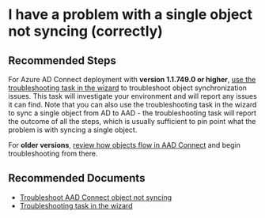 <properties
    pageTitle="I have a problem with a single object not syncing (correctly)"
    description="I have a problem with a single object not syncing (correctly)"
    service="microsoft.activedirectory"
    resource="activedirectory"
    authors="rodejo"
    ms.author="rodejo"
    displayOrder=""
    selfHelpType="generic"
    supportTopicIds="32684507"
    resourceTags=""
    productPesIds="16666"
    cloudEnvironments="public, Fairfax, Mooncake"
    articleId="8f7d2d3f-5f4e-41e8-86c6-70987bead134"
	ownershipId="AzureIdentity_AzureActiveDirectoryConnect"
/>

# I have a problem with a single object not syncing (correctly)

## **Recommended Steps**

For Azure AD Connect deployment with **version 1.1.749.0 or higher**, [use the troubleshooting task in the wizard](https://docs.microsoft.com/azure/active-directory/hybrid/tshoot-connect-objectsync#run-the-troubleshooting-task-in-the-wizard) to troubleshoot object synchronization issues. This task will investigate your environment and will report any issues it can find. Note that you can also use the troubleshooting task in the wizard to sync a single object from AD to AAD - the troubleshooting task will report the outcome of all the steps, which is usually sufficient to pin point what the problem is with syncing a single object.

For **older versions**, [review how objects flow in AAD Connect](https://docs.microsoft.com/azure/active-directory/hybrid/tshoot-connect-object-not-syncing) and begin troubleshooting from there.

## **Recommended Documents**

* [Troubleshoot AAD Connect object not syncing](https://docs.microsoft.com/azure/active-directory/hybrid/tshoot-connect-object-not-syncing)
* [Troubleshooting task in the wizard](https://docs.microsoft.com/azure/active-directory/hybrid/tshoot-connect-objectsync#run-the-troubleshooting-task-in-the-wizard)
